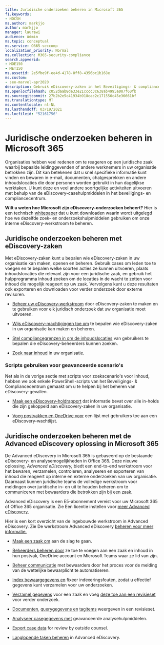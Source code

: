 ```yaml
---
title: Juridische onderzoeken beheren in Microsoft 365
f1.keywords:
- NOCSH
ms.author: markjjo
author: markjjo
manager: laurawi
audience: Admin
ms.topic: conceptual
ms.service: O365-seccomp
localization_priority: Normal
ms.collection: M365-security-compliance
search.appverid:
- MOE150
- MET150
ms.assetid: 2e5fbe9f-ee4d-4178-8ff8-4356bc1b168e
ms.custom:
- seo-marvel-apr2020
description: Gebruik eDiscovery-zaken in het Beveiligings- & compliancecentrum in Office 365 om het juridische onderzoek van uw organisatie te beheren.
ms.openlocfilehash: c052daab8de33e21cccc3c638ab4995a007f60fb
ms.sourcegitcommit: 27b2b2e5c41934b918cac2c171556c45e36661bf
ms.translationtype: MT
ms.contentlocale: nl-NL
ms.lasthandoff: 03/19/2021
ms.locfileid: "52161756"
---
```

# <a name="manage-legal-investigations-in-microsoft-365"></a>Juridische onderzoeken beheren in Microsoft 365

Organisaties hebben veel redenen om te reageren op een juridische zaak waarbij bepaalde leidinggevenden of andere werknemers in uw organisatie betrokken zijn. Dit kan betekenen dat u snel specifieke informatie kunt vinden en bewaren in e-mail, documenten, chatgesprekken en andere inhoudslocaties die door personen worden gebruikt in hun dagelijkse werktaken. U kunt deze en veel andere soortgelijke activiteiten uitvoeren met behulp van de eDiscovery-casehulpmiddelen in het beveiligings- en compliancecentrum.
  
**Wilt u weten hoe Microsoft zijn eDiscovery-onderzoeken beheert?** Hier is een technisch [whitepaper](https://go.microsoft.com/fwlink/?linkid=852161) dat u kunt downloaden waarin wordt uitgelegd hoe we dezelfde zoek- en onderzoekshulpmiddelen gebruiken om onze interne eDiscovery-werkstroom te beheren.

## <a name="manage-legal-investigations-with-ediscovery-cases"></a>Juridische onderzoeken beheren met eDiscovery-zaken

Met eDiscovery-zaken kunt u bepalen wie eDiscovery-zaken in uw organisatie kan maken, openen en beheren. Gebruik cases om leden toe te voegen en te bepalen welke soorten acties ze kunnen uitvoeren, plaats inhoudslocaties die relevant zijn voor een juridische zaak, en gebruik het hulpprogramma Inhoud zoeken om de locaties in de wacht te zetten voor inhoud die mogelijk reageert op uw zaak. Vervolgens kunt u deze resultaten ook exporteren en downloaden voor verder onderzoek door externe revisoren.
  
- [Beheer uw eDiscovery-werkstroom](./get-started-core-ediscovery.md) door eDiscovery-zaken te maken en te gebruiken voor elk juridisch onderzoek dat uw organisatie moet uitvoeren.

- [Wijs eDiscovery-machtigingen toe om](assign-ediscovery-permissions.md) te bepalen wie eDiscovery-zaken in uw organisatie kan maken en beheren.

- [Stel compliancegrenzen in om de inhoudslocaties](set-up-compliance-boundaries.md) van gebruikers te bepalen die eDiscovery-beheerders kunnen zoeken.

- [Zoek naar inhoud](search-for-content.md) in uw organisatie.

### <a name="use-scripts-for-advanced-scenarios"></a>Scripts gebruiken voor geavanceerde scenario's

Net als in de vorige sectie met scripts voor zoekscenario's voor inhoud, hebben we ook enkele PowerShell-scripts van het Beveiligings- & Compliancecentrum gemaakt om u te helpen bij het beheren van eDiscovery-gevallen.
  
- [Maak een eDiscovery-holdrapport](create-a-report-on-holds-in-ediscovery-cases.md) dat informatie bevat over alle in-holds die zijn gekoppeld aan eDiscovery-zaken in uw organisatie.

- [Voeg postvakken en OneDrive voor](use-a-script-to-add-users-to-a-hold-in-ediscovery.md) een lijst met gebruikers toe aan een eDiscovery-wachtlijst.
  
## <a name="manage-legal-investigations-with-the-advanced-ediscovery-solution-in-microsoft-365"></a>Juridische onderzoeken beheren met de Advanced eDiscovery oplossing in Microsoft 365

De Advanced eDiscovery in Microsoft 365 is gebaseerd op de bestaande eDiscovery- en analysemogelijkheden in Office 365. Deze nieuwe oplossing, *Advanced eDiscovery,* biedt een end-to-end werkstroom voor het bewaren, verzamelen, controleren, analyseren en exporteren van inhoud die reageert op interne en externe onderzoeken van uw organisatie. Daarnaast kunnen juridische teams de volledige werkstroom voor meldingen over juridische in- en uit te houden beheren om te communiceren met bewaarders die betrokken zijn bij een zaak.

Advanced eDiscovery is een E5-abonnement vereist voor uw Microsoft 365 of Office 365 organisatie. Zie Een licentie instellen voor [meer Advanced eDiscovery.](get-started-with-advanced-ediscovery.md#step-1-verify-and-assign-appropriate-licenses)

Hier is een kort overzicht van de ingebouwde werkstroom in Advanced eDiscovery. Zie De werkstroom Advanced eDiscovery [beheren voor meer informatie.](create-and-manage-advanced-ediscoveryv2-case.md#manage-the-workflow)

- [Maak een zaak om](create-and-manage-advanced-ediscoveryv2-case.md#create-a-case) aan de slag te gaan.

- [Beheerders beheren door](managing-custodians.md) ze toe te voegen aan een zaak en inhoud in hun postvak, OneDrive account en Microsoft Teams waar ze lid van zijn.

- [Beheer communicatie](managing-custodian-communications.md) met bewaarders door het proces voor de melding van de wettelijke bewaarplicht te automatiseren.

- [Index bewaargegevens en](processing-data-for-case.md) fixeer indexeringsfouten, zodat u effectief gegevens kunt verzamelen voor uw onderzoeken.

- [Verzamel gegevens](collecting-data-for-ediscovery.md) voor een zaak en voeg [deze toe aan een revisieset](collecting-data-for-ediscovery.md#add-search-results-to-a-review-set) voor verder onderzoek.

- [Documenten,](view-documents-in-review-set.md) [querygegevens en](review-set-search.md) [tagitems](tagging-documents.md) weergeven in een revisieset.

- [Analyseer casegegevens met](analyzing-data-in-review-set.md) geavanceerde analysehulpmiddelen.

- [Export case data](exporting-data-ediscover20.md) for review by outside counsel.

- [Langlopende taken beheren](managing-jobs-ediscovery20.md) in Advanced eDiscovery.